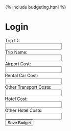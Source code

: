 {% include budgeting.html %}

<script>
    function post() {
        var trip = document.getElementById('trip').value;
        var name = document.getElementById('name').value;
        var airport = document.getElementById('airport').value;
        var rental = document.getElementById('rental').value;
        var transport = document.getElementById('transport').value;
        var hotel1 = document.getElementById('hotel1').value;
        var hotel2 = document.getElementById('hotel1').value;

        const requestOptions = {
            method: 'POST',
            mode: 'cors', // no-cors, *cors, same-origin
            cache: 'no-cache', // *default, no-cache, reload, force-cache, only-if-cached
            credentials: 'include', // include, *same-origin, omit
            body: JSON.stringify(data),
            headers: {
                "content-type": "application/json",
            },
        };
        fetch("https://music.nighthawkcoders.tk/api/budget/", requestOptions).then((res) => {
            if (res.status == 200) {
                window.location.replace("/team10/budgeting");
            } else {
                document.getElementById('message').innerHTML = "Error"
            }
        });
    }
</script>

<h1>Login</h1>
<label for="trip">Trip ID:</label><br>
<input type="text" id="trip" name="trip"><br>
<label for="name">Trip Name:</label><br>
<input type="text" id="name" name="name"><br>
<label for="airport">Airport Cost:</label><br>
<input type="text" id="airport" name="airport"><br>
<label for="rental">Rental Car Cost:</label><br>
<input type="text" id="rental" name="rental"><br>
<label for="transport">Other Transport Costs:</label><br>
<input type="text" id="transport" name="transport"><br>
<label for="hotel1">Hotel Cost:</label><br>
<input type="text" id="hotel1" name="hotel2"><br>
<label for="hotel2">Other Hotel Costs:</label><br>
<input type="text" id="hotel2" name="hotel2"><br>
<input type="submit" value="Save Budget" onclick="post()">
<p id="message"></p>